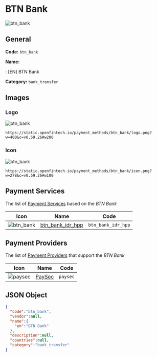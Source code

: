 
# BTN Bank 
![btn_bank](https://static.openfintech.io/payment_methods/btn_bank/logo.png?w=400&c=v0.59.26#w200)  

## General 
**Code:** `btn_bank` 
 
**Name:** 
 
:	[EN] BTN Bank 
 
**Category:** `bank_transfer` 
 

## Images 

### Logo 
![btn_bank](https://static.openfintech.io/payment_methods/btn_bank/logo.png?w=400&c=v0.59.26#w200)  

```
https://static.openfintech.io/payment_methods/btn_bank/logo.png?w=400&c=v0.59.26#w200
```  

### Icon 
![btn_bank](https://static.openfintech.io/payment_methods/btn_bank/icon.png?w=278&c=v0.59.26#w100)  

```
https://static.openfintech.io/payment_methods/btn_bank/icon.png?w=278&c=v0.59.26#w100
```  

## Payment Services 
 
The list of [Payment Services](#) based on the _BTN Bank_ 

|Icon|Name|Code| 
|:---:|:---:|:---:| 
|![btn_bank](https://static.openfintech.io/payment_methods/btn_bank/icon.png?w=278&c=v0.59.26#w100) |[btn_bank_idr_hpp](#)|`btn_bank_idr_hpp`| 
 

## Payment Providers 
 
The list of [Payment Providers](/providers) that support the _BTN Bank_ 

|Icon|Name|Code| 
|:---:|:---:|:---:| 
|![paysec](https://static.openfintech.io/payment_providers/paysec/icon.png?w=278&c=v0.59.26#w100) |[PaySec](/payment-providers/paysec)|`paysec`| 
 

## JSON Object 

```json
{
  "code":"btn_bank",
  "vendor":null,
  "name":{
    "en":"BTN Bank"
  },
  "description":null,
  "countries":null,
  "category":"bank_transfer"
}
```  
